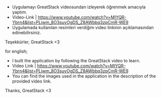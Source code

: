 - Uygulamayı GreatStack videosundan izleyerek öğrenmek amacıyla yaptım. 
- Video-Link  |   https://www.youtube.com/watch?v=MIYQR-Ybrn4&list=PLjwm_8O3suyOgDS_Z8AWbbq3zpCmR-WE9
- Uygulamada kullanılan resimleri verdiğim video linkinin açıklamasından edinebilirsiniz.

Teşekkürler, GreatStack <3

for english; 

- I built the application by following the GreatStack video to learn.
- Video Link | https://www.youtube.com/watch?v=MIYQR-Ybrn4&list=PLjwm_8O3suyOgDS_Z8AWbbq3zpCmR-WE9
- You can find the images used in the application in the description of the provided video link.

Thanks, GreatStack <3
